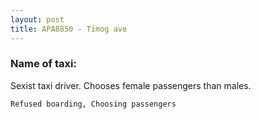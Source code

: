```yaml
---
layout: post
title: APA8850 - Timog ave
---
```


### Name of taxi: 

Sexist taxi driver. Chooses female passengers than males. 

```Refused boarding, Choosing passengers```
